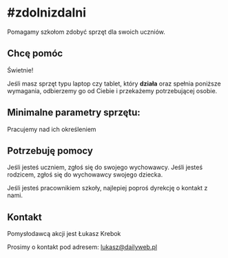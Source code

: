 # #zdolnizdalni

Pomagamy szkołom zdobyć sprzęt dla swoich uczniów.

## Chcę pomóc

Świetnie!

Jeśli masz sprzęt typu laptop czy tablet, który **działa** oraz spełnia poniższe wymagania, odbierzemy go od Ciebie i przekażemy potrzebującej osobie.

## Minimalne parametry sprzętu:

Pracujemy nad ich określeniem

## Potrzebuję pomocy

Jeśli jesteś uczniem, zgłoś się do swojego wychowawcy. Jeśli jesteś rodzicem, zgłoś się do wychowawcy swojego dziecka.

Jeśli jesteś pracownikiem szkoły, najlepiej poproś dyrekcję o kontakt z nami.

## Kontakt

Pomysłodawcą akcji jest Łukasz Krebok

Prosimy o kontakt pod adresem: lukasz@dailyweb.pl
